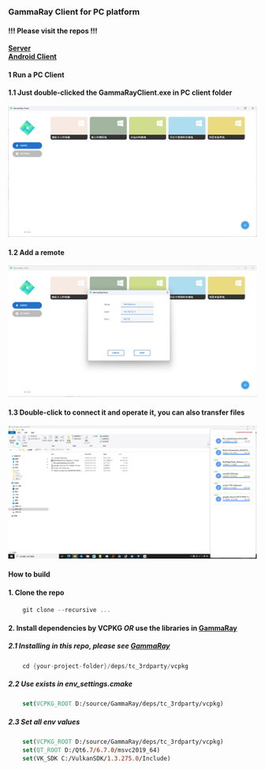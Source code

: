 ### GammaRay Client for PC platform
#### !!! Please visit the repos !!!
**[Server](https://github.com/RGAA-Software/GammaRay)**  
**[Android Client](https://github.com/RGAA-Software/GammaRayAndroid)**

#### 1 Run a PC Client
#### 1.1 Just double-clicked the GammaRayClient.exe in PC client folder
![](docs/images/client_main.png)

#### 1.2 Add a remote
![](docs/images/client_add_remote.png)

#### 1.3 Double-click to connect it and operate it, you can also transfer files
![](docs/images/client_file_transfer.png)

#### How to build
#### 1. Clone the repo
```c++
    git clone --recursive ...
```

#### 2. Install dependencies by VCPKG *OR* use the libraries in [GammaRay]()
##### 2.1 Installing in this repo, please see [GammaRay]()
```c++
    cd {your-project-folder}/deps/tc_3rdparty/vcpkg
```
##### 2.2 Use exists in env_settings.cmake
```cmake
    set(VCPKG_ROOT D:/source/GammaRay/deps/tc_3rdparty/vcpkg)
```
##### 2.3 Set all env values
```cmake
    set(VCPKG_ROOT D:/source/GammaRay/deps/tc_3rdparty/vcpkg)
    set(QT_ROOT D:/Qt6.7/6.7.0/msvc2019_64)
    set(VK_SDK C:/VulkanSDK/1.3.275.0/Include)
```
